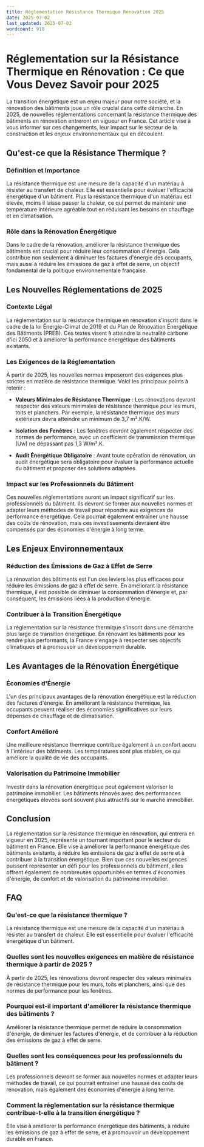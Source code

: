 ```yaml
---
title: Réglementation Résistance Thermique Rénovation 2025
date: 2025-07-02
last_updated: 2025-07-02
wordcount: 918
---
```


# Réglementation sur la Résistance Thermique en Rénovation : Ce que Vous Devez Savoir pour 2025

La transition énergétique est un enjeu majeur pour notre société, et la rénovation des bâtiments joue un rôle crucial dans cette démarche. En 2025, de nouvelles réglementations concernant la résistance thermique des bâtiments en rénovation entreront en vigueur en France. Cet article vise à vous informer sur ces changements, leur impact sur le secteur de la construction et les enjeux environnementaux qui en découlent.

## Qu'est-ce que la Résistance Thermique ?

### Définition et Importance

La résistance thermique est une mesure de la capacité d'un matériau à résister au transfert de chaleur. Elle est essentielle pour évaluer l'efficacité énergétique d'un bâtiment. Plus la résistance thermique d'un matériau est élevée, moins il laisse passer la chaleur, ce qui permet de maintenir une température intérieure agréable tout en réduisant les besoins en chauffage et en climatisation.

### Rôle dans la Rénovation Énergétique

Dans le cadre de la rénovation, améliorer la résistance thermique des bâtiments est crucial pour réduire leur consommation d'énergie. Cela contribue non seulement à diminuer les factures d'énergie des occupants, mais aussi à réduire les émissions de gaz à effet de serre, un objectif fondamental de la politique environnementale française.

## Les Nouvelles Réglementations de 2025

### Contexte Légal

La réglementation sur la résistance thermique en rénovation s'inscrit dans le cadre de la loi Énergie-Climat de 2019 et du Plan de Rénovation Énergétique des Bâtiments (PREB). Ces textes visent à atteindre la neutralité carbone d'ici 2050 et à améliorer la performance énergétique des bâtiments existants.

### Les Exigences de la Réglementation

À partir de 2025, les nouvelles normes imposeront des exigences plus strictes en matière de résistance thermique. Voici les principaux points à retenir :

- **Valeurs Minimales de Résistance Thermique** : Les rénovations devront respecter des valeurs minimales de résistance thermique pour les murs, toits et planchers. Par exemple, la résistance thermique des murs extérieurs devra atteindre un minimum de 3,7 m².K/W.
  
- **Isolation des Fenêtres** : Les fenêtres devront également respecter des normes de performance, avec un coefficient de transmission thermique (Uw) ne dépassant pas 1,3 W/m².K.

- **Audit Énergétique Obligatoire** : Avant toute opération de rénovation, un audit énergétique sera obligatoire pour évaluer la performance actuelle du bâtiment et proposer des solutions adaptées.

### Impact sur les Professionnels du Bâtiment

Ces nouvelles réglementations auront un impact significatif sur les professionnels du bâtiment. Ils devront se former aux nouvelles normes et adapter leurs méthodes de travail pour répondre aux exigences de performance énergétique. Cela pourrait également entraîner une hausse des coûts de rénovation, mais ces investissements devraient être compensés par des économies d'énergie à long terme.

## Les Enjeux Environnementaux

### Réduction des Émissions de Gaz à Effet de Serre

La rénovation des bâtiments est l'un des leviers les plus efficaces pour réduire les émissions de gaz à effet de serre. En améliorant la résistance thermique, il est possible de diminuer la consommation d'énergie et, par conséquent, les émissions liées à la production d'énergie.

### Contribuer à la Transition Énergétique

La réglementation sur la résistance thermique s'inscrit dans une démarche plus large de transition énergétique. En rénovant les bâtiments pour les rendre plus performants, la France s'engage à respecter ses objectifs climatiques et à promouvoir un développement durable.

## Les Avantages de la Rénovation Énergétique

### Économies d'Énergie

L'un des principaux avantages de la rénovation énergétique est la réduction des factures d'énergie. En améliorant la résistance thermique, les occupants peuvent réaliser des économies significatives sur leurs dépenses de chauffage et de climatisation.

### Confort Amélioré

Une meilleure résistance thermique contribue également à un confort accru à l'intérieur des bâtiments. Les températures sont plus stables, ce qui améliore la qualité de vie des occupants.

### Valorisation du Patrimoine Immobilier

Investir dans la rénovation énergétique peut également valoriser le patrimoine immobilier. Les bâtiments rénovés avec des performances énergétiques élevées sont souvent plus attractifs sur le marché immobilier.

## Conclusion

La réglementation sur la résistance thermique en rénovation, qui entrera en vigueur en 2025, représente un tournant important pour le secteur du bâtiment en France. Elle vise à améliorer la performance énergétique des bâtiments existants, à réduire les émissions de gaz à effet de serre et à contribuer à la transition énergétique. Bien que ces nouvelles exigences puissent représenter un défi pour les professionnels du bâtiment, elles offrent également de nombreuses opportunités en termes d'économies d'énergie, de confort et de valorisation du patrimoine immobilier.

## FAQ

### Qu'est-ce que la résistance thermique ?

La résistance thermique est une mesure de la capacité d'un matériau à résister au transfert de chaleur. Elle est essentielle pour évaluer l'efficacité énergétique d'un bâtiment.

### Quelles sont les nouvelles exigences en matière de résistance thermique à partir de 2025 ?

À partir de 2025, les rénovations devront respecter des valeurs minimales de résistance thermique pour les murs, toits et planchers, ainsi que des normes de performance pour les fenêtres.

### Pourquoi est-il important d'améliorer la résistance thermique des bâtiments ?

Améliorer la résistance thermique permet de réduire la consommation d'énergie, de diminuer les factures d'énergie, et de contribuer à la réduction des émissions de gaz à effet de serre.

### Quelles sont les conséquences pour les professionnels du bâtiment ?

Les professionnels devront se former aux nouvelles normes et adapter leurs méthodes de travail, ce qui pourrait entraîner une hausse des coûts de rénovation, mais également des économies d'énergie à long terme.

### Comment la réglementation sur la résistance thermique contribue-t-elle à la transition énergétique ?

Elle vise à améliorer la performance énergétique des bâtiments, à réduire les émissions de gaz à effet de serre, et à promouvoir un développement durable en France.